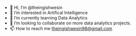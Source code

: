 - 👋 Hi, I’m @theingishwesin
- 👀 I’m interested in Artifical Intelligence
- 🌱 I’m currently learning Data Analytics
- 💞️ I’m looking to collaborate on more data analytics projects.
- 📫 How to reach me theingishwesin98@gmail.com

<!---
theingishwesin/theingishwesin is a ✨ special ✨ repository because its `README.md` (this file) appears on your GitHub profile.
You can click the Preview link to take a look at your changes.
--->
